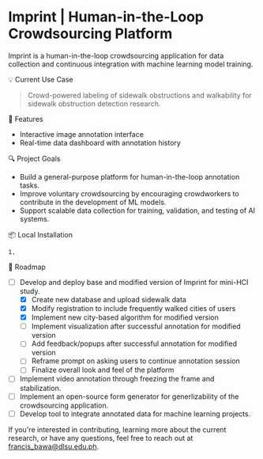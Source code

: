# **Imprint**  | Human-in-the-Loop Crowdsourcing Platform

Imprint is a human-in-the-loop crowdsourcing application for data collection and continuous integration with machine learning model training.

💡 Current Use Case
> Crowd-powered labeling of sidewalk obstructions and walkability for sidewalk obstruction detection research.

🔧 Features
- Interactive image annotation interface
- Real-time data dashboard with annotation history

🔍 Project Goals
- Build a general-purpose platform for human-in-the-loop annotation tasks.
- Improve voluntary crowdsourcing by encouraging crowdworkers to contribute in the development of ML models.
- Support scalable data collection for training, validation, and testing of AI systems.

📦 Local Installation
```
1. 

```

🚀 Roadmap
- [ ] Develop and deploy base and modified version of Imprint for mini-HCI study.
    - [x] Create new database and upload sidewalk data
    - [x] Modify registration to include frequently walked cities of users
    - [x] Implement new city-based algorithm for modified version
    - [ ] Implement visualization after successful annotation for modified version
    - [ ] Add feedback/popups after successful annotation for modified version 
    - [ ] Reframe prompt on asking users to continue annotation session
    - [ ] Finalize overall look and feel of the platform  
- [ ] Implement video annotation through freezing the frame and stabilization.
- [ ] Implement an open-source form generator for generlizability of the crowdsourcing application.
- [ ] Develop tool to integrate annotated data for machine learning projects.

If you're interested in contributing, learning more about the current research, or have any questions, feel free to reach out at [francis_bawa@dlsu.edu.ph](mailto:francis_bawa@dlsu.edu.ph).